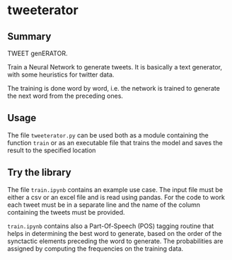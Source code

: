 # tweeterator

## Summary
TWEET genERATOR.

Train a Neural Network to generate tweets. It is basically a text generator, with some heuristics for twitter data.

The training is done word by word, i.e. the network is trained to generate the next word from the preceding ones.

## Usage

The file `tweeterator.py` can be used both as a module containing the function `train` or as an executable file that trains the model and saves the result to the specified location

## Try the library

The file `train.ipynb` contains an example use case. The input file must be either a csv or an excel file and is read using pandas. For the code to work each tweet must be in a separate line and the name of the column containing the tweets must be provided.

`train.ipynb` contains also a Part-Of-Speech (POS) tagging routine that helps in determining the best word to generate, based on the order of the synctactic elements preceding the word to generate. The probabilities are assigned by computing the frequencies on the training data.
